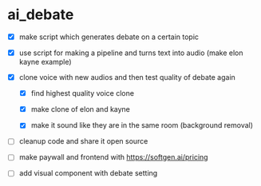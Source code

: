 # ai_debate

- [x] make script which generates debate on a certain topic
- [x] use script for making a pipeline and turns text into audio (make elon kayne example)
- [x] clone voice with new audios and then test quality of debate again
    - [x] find highest quality voice clone
    - [x] make clone of elon and kayne
    - [x] make it sound like they are in the same room (background removal) 


    
- [ ] cleanup code and share it open source 

- [ ] make paywall and frontend with https://softgen.ai/pricing

- [ ] add visual component with debate setting  